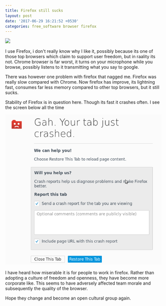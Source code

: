 ```yaml
---
title: Firefox still sucks
layout: post
date: '2017-06-29 16:21:52 +0530'
categories: free_software browser firefox
---
```


![](http://c4lpt.co.uk/top100tools/wp-content/uploads/2012/12/firefox_logo-only_RGB.png)

I use Firefox, i don't really know why I like it, possibly because its one of those
top browsers which claim to support user freedom, but in raality its not. Chrome
browser is far worst, it turns on your microphone while you browse, possibly listens to it
transmitting what you say to google.

There was however one problem with firefox that nagged me. Firefox was really slow
compared with Chrome. Now firefox has improve, its lightning fast, consumes far less
memory compared to other top  browsers, but it still sucks.

Stability of Firefox is in question here. Though its fast it crashes often. I see
the screen below all the time

![](/images/firefox_crash.png)

I have heard how miserable it is for people to work in firefox. Rather than adopting
a culture of freedom and openness, they have become more corporate like. This seems
to have adversely affected team morale and subsequently the quality of the browser.

Hope they change and become an open cultural group again.
